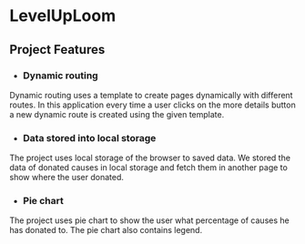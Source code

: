 # LevelUpLoom
## Project Features
   +  ### Dynamic routing
   Dynamic routing uses a template to create pages dynamically with different routes. In this application every time a user clicks on the more details button a new dynamic route is created using the given template.

   +  ### Data stored into local storage
   The project uses local storage of the browser to saved data. We stored the data of donated causes in local storage and fetch them in another page to show where the user donated.

   +  ### Pie chart
   The project uses pie chart to show the user what percentage of causes he has donated to. The pie chart also contains legend.
